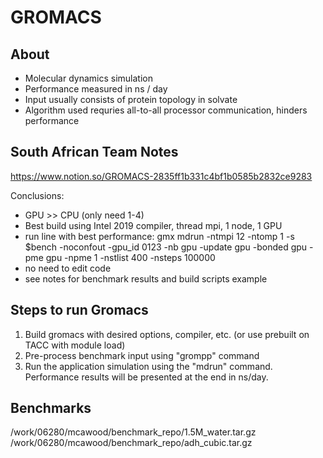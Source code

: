 # GROMACS

## About
- Molecular dynamics simulation
- Performance measured in ns / day
- Input usually consists of protein topology in solvate
- Algorithm used requries all-to-all processor communication, hinders performance

## South African Team Notes
https://www.notion.so/GROMACS-2835ff1b331c4bf1b0585b2832ce9283

Conclusions:
- GPU >> CPU (only need 1-4)
- Best build using Intel 2019 compiler, thread mpi, 1 node, 1 GPU
- run line with best performance: gmx mdrun -ntmpi 12 -ntomp 1 -s $bench -noconfout -gpu_id 0123   -nb gpu -update gpu  -bonded gpu -pme gpu -npme 1 -nstlist 400 -nsteps 100000
- no need to edit code
- see notes for benchmark results and build scripts example


## Steps to run Gromacs
1. Build gromacs with desired options, compiler, etc. (or use prebuilt on TACC with module load)
2. Pre-process benchmark input using "grompp" command
3. Run the application simulation using the "mdrun" command. Performance results will be presented at the end in ns/day.

## Benchmarks
/work/06280/mcawood/benchmark_repo/1.5M_water.tar.gz
/work/06280/mcawood/benchmark_repo/adh_cubic.tar.gz
